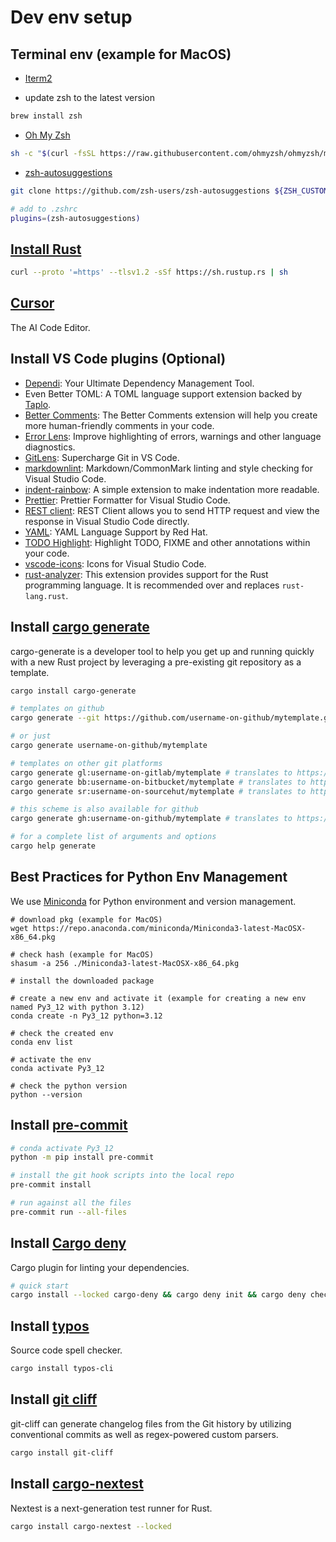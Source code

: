 # Dev env setup

## Terminal env (example for MacOS)

- [Iterm2][Iterm2]

- update zsh to the latest version

```bash
brew install zsh
```

- [Oh My Zsh][OhMyZsh]

```bash
sh -c "$(curl -fsSL https://raw.githubusercontent.com/ohmyzsh/ohmyzsh/master/tools/install.sh)"
```

- [zsh-autosuggestions][ZshAutosuggestions]

```bash
git clone https://github.com/zsh-users/zsh-autosuggestions ${ZSH_CUSTOM:-~/.oh-my-zsh/custom}/plugins/zsh-autosuggestions

# add to .zshrc
plugins=(zsh-autosuggestions)
```

## [Install Rust][InstallRust]

```bash
curl --proto '=https' --tlsv1.2 -sSf https://sh.rustup.rs | sh
```

## [Cursor][Cursor]

The AI Code Editor.

## Install VS Code plugins (Optional)

- [Dependi][Dependi]: Your Ultimate Dependency Management Tool.
- Even Better TOML: A TOML language support extension backed by [Taplo][Taplo].
- [Better Comments][BetterComments]: The Better Comments extension will help you create more human-friendly comments in
  your code.
- [Error Lens][ErrLens]: Improve highlighting of errors, warnings and other language diagnostics.
- [GitLens][GitLens]: Supercharge Git in VS Code.
- [markdownlint][MarkdownLint]: Markdown/CommonMark linting and style checking for Visual Studio Code.
- [indent-rainbow][IndentRainbow]: A simple extension to make indentation more readable.
- [Prettier][Prettier]: Prettier Formatter for Visual Studio Code.
- [REST client][RestClient]: REST Client allows you to send HTTP request and view the response in Visual Studio Code
  directly.
- [YAML][YAML]: YAML Language Support by Red Hat.
- [TODO Highlight][TODOHighlight]: Highlight TODO, FIXME and other annotations within your code.
- [vscode-icons][VscodeIcons]: Icons for Visual Studio Code.
- [rust-analyzer][RustAnalyzer]: This extension provides support for the Rust programming language. It is recommended
  over and replaces `rust-lang.rust`.

## Install [cargo generate][CargoGenerate]

cargo-generate is a developer tool to help you get up and running quickly with a new Rust project by leveraging a
pre-existing git repository as a template.

```bash
cargo install cargo-generate

# templates on github
cargo generate --git https://github.com/username-on-github/mytemplate.git

# or just
cargo generate username-on-github/mytemplate

# templates on other git platforms
cargo generate gl:username-on-gitlab/mytemplate # translates to https://gitlab.com/username-on-gitlab/mytemplate.git
cargo generate bb:username-on-bitbucket/mytemplate # translates to https://bitbucket.org/username-on-bitbucket/mytemplate.git
cargo generate sr:username-on-sourcehut/mytemplate # translates to https://git.sr.ht/~username-on-sourcehut/mytemplate (note the tilde)

# this scheme is also available for github
cargo generate gh:username-on-github/mytemplate # translates to https://github.com/username-on-github/mytemplate.git

# for a complete list of arguments and options
cargo help generate
```

## Best Practices for Python Env Management

We use [Miniconda](https://docs.anaconda.com/free/miniconda/miniconda-install/) for Python environment and version
management.

```shell
# download pkg (example for MacOS)
wget https://repo.anaconda.com/miniconda/Miniconda3-latest-MacOSX-x86_64.pkg

# check hash (example for MacOS)
shasum -a 256 ./Miniconda3-latest-MacOSX-x86_64.pkg

# install the downloaded package

# create a new env and activate it (example for creating a new env named Py3_12 with python 3.12)
conda create -n Py3_12 python=3.12

# check the created env
conda env list

# activate the env
conda activate Py3_12

# check the python version
python --version
```

## Install [pre-commit][PreCommit]

```bash
# conda activate Py3_12
python -m pip install pre-commit

# install the git hook scripts into the local repo
pre-commit install

# run against all the files
pre-commit run --all-files
```

## Install [Cargo deny][CargoDeny]

Cargo plugin for linting your dependencies.

```bash
# quick start
cargo install --locked cargo-deny && cargo deny init && cargo deny check
```

## Install [typos][Typos]

Source code spell checker.

```bash
cargo install typos-cli
```

## Install [git cliff][GitCliff]

git-cliff can generate changelog files from the Git history by utilizing conventional commits as well as regex-powered
custom parsers.

```bash
cargo install git-cliff
```

## Install [cargo-nextest][CargoNextest]

Nextest is a next-generation test runner for Rust.

```bash
cargo install cargo-nextest --locked
```

[Cursor]: https://www.cursor.com/

[InstallRust]: https://www.rust-lang.org/tools/install

[Dependi]: https://www.dependi.io/

[Taplo]: https://taplo.tamasfe.dev/

[BetterComments]: https://marketplace.visualstudio.com/items?itemName=aaron-bond.better-comments

[ErrLens]: https://marketplace.visualstudio.com/items?itemName=usernamehw.errorlens

[GitLens]: https://www.gitkraken.com/gitlens?utm_source=gitlens-extension&utm_medium=in-app-links&utm_campaign=gitlens-logo-links

[MarkdownLint]: https://marketplace.visualstudio.com/items?itemName=DavidAnson.vscode-markdownlint

[IndentRainbow]: https://github.com/oderwat/vscode-indent-rainbow

[Prettier]: https://prettier.io/

[RestClient]: https://marketplace.visualstudio.com/items?itemName=humao.rest-client

[YAML]: https://marketplace.visualstudio.com/items?itemName=redhat.vscode-yaml

[TODOHighlight]: https://marketplace.visualstudio.com/items?itemName=wayou.vscode-todo-highlight

[VscodeIcons]: https://marketplace.visualstudio.com/items?itemName=vscode-icons-team.vscode-icons

[RustAnalyzer]: https://github.com/rust-lang/rust-analyzer

[CargoGenerate]: https://github.com/cargo-generate/cargo-generate

[PreCommit]: https://pre-commit.com/

[CargoDeny]: https://github.com/EmbarkStudios/cargo-deny

[Typos]: https://github.com/crate-ci/typos

[GitCliff]: https://git-cliff.org/

[CargoNextest]: https://github.com/nextest-rs/nextest

[Iterm2]: https://iterm2.com/

[OhMyZsh]: https://ohmyz.sh/#install

[ZshAutosuggestions]: https://github.com/zsh-users/zsh-autosuggestions
